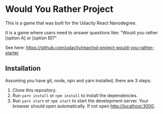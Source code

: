 # Would You Rather Project

This is a game that was built for the Udacity React Nanodegree.

It is a game where users need to answer questions like: "Would you rather [option A] or [option B]?"

See here: https://github.com/udacity/reactnd-project-would-you-rather-starter

## Installation

Assuming you have git, node, npn and yarn installed, there are 3 steps:

1. Clone this repository.
1. Run `yarn install` or `npm install` to install the dependencies.
1. Run `yarn start` or `npm start` to start the development server. Your browser should open automatically. If not open [http://localhost:3000](http://localhost:3000).
